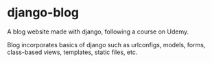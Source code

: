 # django-blog
A blog website made with django, following a course on Udemy.

Blog incorporates basics of django such as urlconfigs, models, forms, class-based views, templates, static files, etc.

